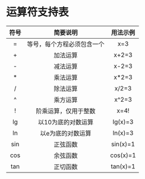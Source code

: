 # 运算符支持表

| 符号 | 简要说明 | 用法示例 |
| :------: | :------: | :------: |
| = | 等号，每个方程必须包含一个 | x=3
| + | 加法运算 | x+2=3 |
| - | 减法运算 | x-2=3 |
| \* | 乘法运算 | x\*2=3 |
| / | 除法运算 | x/2=3 |
| ^ | 乘方运算 | x^2=3 |
| ! | 阶乘运算，仅用于整数 | x=4!
| lg | 以10为底的对数运算 | lg(x)=3 |
| ln | 以e为底的对数运算 | ln(x)=3 |
| sin | 正弦函数 | sin(x)=1 |
| cos | 余弦函数 | cos(x)=1 |
| tan | 正切函数 | tan(x)=1 |